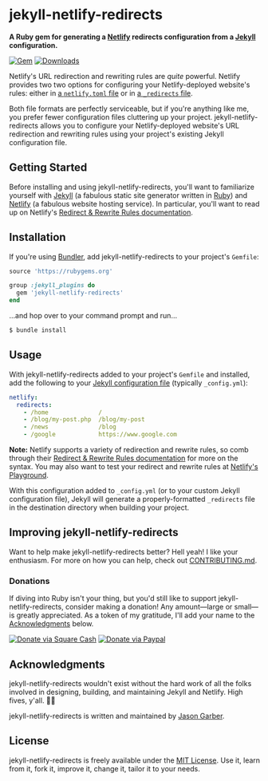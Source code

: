 # jekyll-netlify-redirects

**A Ruby gem for generating a [Netlify](https://www.netlify.com) redirects configuration from a [Jekyll](https://jekyllrb.com) configuration.**

[![Gem](https://img.shields.io/gem/v/jekyll-netlify-redirects.svg?style=for-the-badge)](https://rubygems.org/gems/jekyll-netlify-redirects)
[![Downloads](https://img.shields.io/gem/dt/jekyll-netlify-redirects.svg?style=for-the-badge)](https://rubygems.org/gems/jekyll-netlify-redirects)

Netlify's URL redirection and rewriting rules are _quite_ powerful. Netlify provides two two options for configuring your Netlify-deployed website's rules: either in [a `netlify.toml` file](https://www.netlify.com/docs/netlify-toml-reference/) or in [a `_redirects` file](https://www.netlify.com/docs/redirects/).

Both file formats are perfectly serviceable, but if you're anything like me, you prefer fewer configuration files cluttering up your project. jekyll-netlify-redirects allows you to configure your Netlify-deployed website's URL redirection and rewriting rules using your project's existing Jekyll configuration file.

## Getting Started

Before installing and using jekyll-netlify-redirects, you'll want to familiarize yourself with [Jekyll](https://jekyllrb.com) (a fabulous static site generator written in [Ruby](https://www.ruby-lang.org)) and [Netlify](https://www.netlify.com) (a fabulous website hosting service). In particular, you'll want to read up on Netlify's [Redirect & Rewrite Rules documentation](https://www.netlify.com/docs/redirects/).

## Installation

If you're using [Bundler](https://bundler.io), add jekyll-netlify-redirects to your project's `Gemfile`:

```rb
source 'https://rubygems.org'

group :jekyll_plugins do
  gem 'jekyll-netlify-redirects'
end
```

…and hop over to your command prompt and run…

```sh
$ bundle install
```

## Usage

With jekyll-netlify-redirects added to your project's `Gemfile` and installed, add the following to your [Jekyll configuration file](https://jekyllrb.com/docs/configuration/) (typically `_config.yml`):

```yaml
netlify:
  redirects:
    - /home              /
    - /blog/my-post.php  /blog/my-post
    - /news              /blog
    - /google            https://www.google.com
```

**Note:** Netlify supports a variety of redirection and rewrite rules, so comb through their [Redirect & Rewrite Rules documentation](https://www.netlify.com/docs/redirects/) for more on the syntax. You may also want to test your redirect and rewrite rules at [Netlify's Playground](https://play.netlify.com/redirects).

With this configuration added to `_config.yml` (or to your custom Jekyll configuration file), Jekyll will generate a properly-formatted `_redirects` file in the destination directory when building your project.

## Improving jekyll-netlify-redirects

Want to help make jekyll-netlify-redirects better? Hell yeah! I like your enthusiasm. For more on how you can help, check out [CONTRIBUTING.md](https://github.com/jgarber623/jekyll-netlify-redirects/blob/master/CONTRIBUTING.md).

### Donations

If diving into Ruby isn't your thing, but you'd still like to support jekyll-netlify-redirects, consider making a donation! Any amount—large or small—is greatly appreciated. As a token of my gratitude, I'll add your name to the [Acknowledgments](#acknowledgments) below.

[![Donate via Square Cash](https://img.shields.io/badge/square%20cash-$jgarber-28c101.svg?style=for-the-badge)](https://cash.me/$jgarber)
[![Donate via Paypal](https://img.shields.io/badge/paypal-jgarber-009cde.svg?style=for-the-badge)](https://www.paypal.me/jgarber)

## Acknowledgments

jekyll-netlify-redirects wouldn't exist without the hard work of all the folks involved in designing, building, and maintaining Jekyll and Netlify. High fives, y'all. 🙌🏻

jekyll-netlify-redirects is written and maintained by [Jason Garber](https://sixtwothree.org).

## License

jekyll-netlify-redirects is freely available under the [MIT License](https://opensource.org/licenses/MIT). Use it, learn from it, fork it, improve it, change it, tailor it to your needs.
